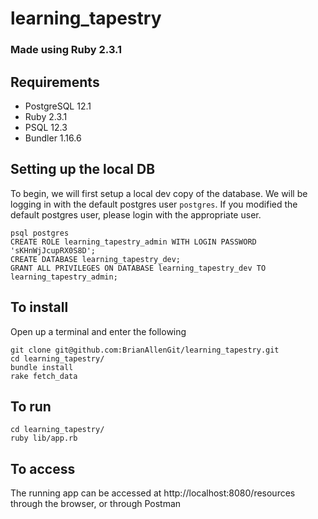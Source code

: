 # learning_tapestry

### Made using Ruby 2.3.1

## Requirements

* PostgreSQL 12.1
* Ruby 2.3.1
* PSQL 12.3
* Bundler 1.16.6

## Setting up the local DB
To begin, we will first setup a local dev copy of the database. We will be logging in with the default postgres user `postgres`. If you modified the default postgres user, please login with the appropriate user.

```
psql postgres
CREATE ROLE learning_tapestry_admin WITH LOGIN PASSWORD 'sKHnWjJcupRX0S8D';
CREATE DATABASE learning_tapestry_dev;
GRANT ALL PRIVILEGES ON DATABASE learning_tapestry_dev TO learning_tapestry_admin;
```

## To install

Open up a terminal and enter the following

```
git clone git@github.com:BrianAllenGit/learning_tapestry.git
cd learning_tapestry/
bundle install
rake fetch_data
```

## To run
```
cd learning_tapestry/
ruby lib/app.rb
```

## To access

The running app can be accessed at http://localhost:8080/resources through the browser, or through Postman